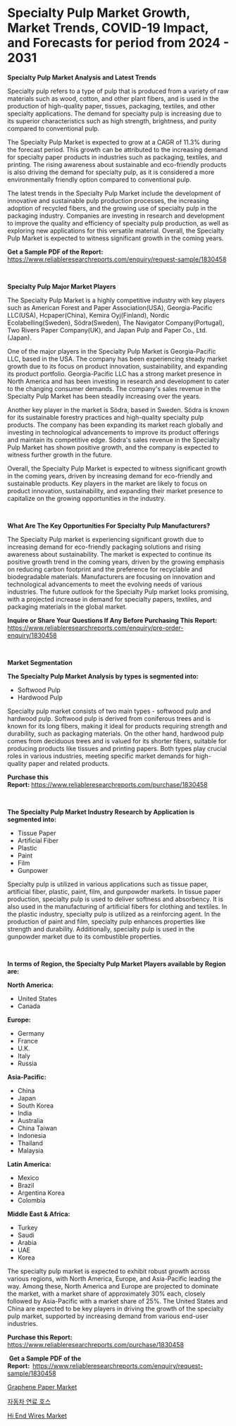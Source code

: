 <p><h1>Specialty Pulp Market Growth, Market Trends, COVID-19 Impact, and Forecasts for period from 2024 - 2031</h1></p><p><strong>Specialty Pulp Market Analysis and Latest Trends</strong></p>
<p><p>Specialty pulp refers to a type of pulp that is produced from a variety of raw materials such as wood, cotton, and other plant fibers, and is used in the production of high-quality paper, tissues, packaging, textiles, and other specialty applications. The demand for specialty pulp is increasing due to its superior characteristics such as high strength, brightness, and purity compared to conventional pulp.</p><p>The Specialty Pulp Market is expected to grow at a CAGR of 11.3% during the forecast period. This growth can be attributed to the increasing demand for specialty paper products in industries such as packaging, textiles, and printing. The rising awareness about sustainable and eco-friendly products is also driving the demand for specialty pulp, as it is considered a more environmentally friendly option compared to conventional pulp.</p><p>The latest trends in the Specialty Pulp Market include the development of innovative and sustainable pulp production processes, the increasing adoption of recycled fibers, and the growing use of specialty pulp in the packaging industry. Companies are investing in research and development to improve the quality and efficiency of specialty pulp production, as well as exploring new applications for this versatile material. Overall, the Specialty Pulp Market is expected to witness significant growth in the coming years.</p></p>
<p><strong>Get a Sample PDF of the Report:&nbsp;</strong> <a href="https://www.reliableresearchreports.com/enquiry/request-sample/1830458">https://www.reliableresearchreports.com/enquiry/request-sample/1830458</a></p>
<p>&nbsp;</p>
<p><strong>Specialty Pulp Major Market Players</strong></p>
<p><p>The Specialty Pulp Market is a highly competitive industry with key players such as American Forest and Paper Association(USA), Georgia-Pacific LLC(USA), Hcpaper(China), Kemira Oyj(Finland), Nordic Ecolabelling(Sweden), Södra(Sweden), The Navigator Company(Portugal), Two Rivers Paper Company(UK), and Japan Pulp and Paper Co., Ltd.(Japan). </p><p>One of the major players in the Specialty Pulp Market is Georgia-Pacific LLC, based in the USA. The company has been experiencing steady market growth due to its focus on product innovation, sustainability, and expanding its product portfolio. Georgia-Pacific LLC has a strong market presence in North America and has been investing in research and development to cater to the changing consumer demands. The company's sales revenue in the Specialty Pulp Market has been steadily increasing over the years.</p><p>Another key player in the market is Södra, based in Sweden. Södra is known for its sustainable forestry practices and high-quality specialty pulp products. The company has been expanding its market reach globally and investing in technological advancements to improve its product offerings and maintain its competitive edge. Södra's sales revenue in the Specialty Pulp Market has shown positive growth, and the company is expected to witness further growth in the future.</p><p>Overall, the Specialty Pulp Market is expected to witness significant growth in the coming years, driven by increasing demand for eco-friendly and sustainable products. Key players in the market are likely to focus on product innovation, sustainability, and expanding their market presence to capitalize on the growing opportunities in the industry.</p></p>
<p>&nbsp;</p>
<p><strong>What Are The Key Opportunities For Specialty Pulp Manufacturers?</strong></p>
<p><p>The Specialty Pulp market is experiencing significant growth due to increasing demand for eco-friendly packaging solutions and rising awareness about sustainability. The market is expected to continue its positive growth trend in the coming years, driven by the growing emphasis on reducing carbon footprint and the preference for recyclable and biodegradable materials. Manufacturers are focusing on innovation and technological advancements to meet the evolving needs of various industries. The future outlook for the Specialty Pulp market looks promising, with a projected increase in demand for specialty papers, textiles, and packaging materials in the global market.</p></p>
<p><strong>Inquire or Share Your Questions If Any Before Purchasing This Report:</strong> <a href="https://www.reliableresearchreports.com/enquiry/pre-order-enquiry/1830458">https://www.reliableresearchreports.com/enquiry/pre-order-enquiry/1830458</a></p>
<p>&nbsp;</p>
<p><strong>Market Segmentation</strong></p>
<p><strong>The Specialty Pulp Market Analysis by types is segmented into:</strong></p>
<p><ul><li>Softwood Pulp</li><li>Hardwood Pulp</li></ul></p>
<p><p>Specialty pulp market consists of two main types - softwood pulp and hardwood pulp. Softwood pulp is derived from coniferous trees and is known for its long fibers, making it ideal for products requiring strength and durability, such as packaging materials. On the other hand, hardwood pulp comes from deciduous trees and is valued for its shorter fibers, suitable for producing products like tissues and printing papers. Both types play crucial roles in various industries, meeting specific market demands for high-quality paper and related products.</p></p>
<p><strong>Purchase this Report:&nbsp;</strong><a href="https://www.reliableresearchreports.com/purchase/1830458">https://www.reliableresearchreports.com/purchase/1830458</a></p>
<p>&nbsp;</p>
<p><strong>The Specialty Pulp Market Industry Research by Application is segmented into:</strong></p>
<p><ul><li>Tissue Paper</li><li>Artificial Fiber</li><li>Plastic</li><li>Paint</li><li>Film</li><li>Gunpower</li></ul></p>
<p><p>Specialty pulp is utilized in various applications such as tissue paper, artificial fiber, plastic, paint, film, and gunpowder markets. In tissue paper production, specialty pulp is used to deliver softness and absorbency. It is also used in the manufacturing of artificial fibers for clothing and textiles. In the plastic industry, specialty pulp is utilized as a reinforcing agent. In the production of paint and film, specialty pulp enhances properties like strength and durability. Additionally, specialty pulp is used in the gunpowder market due to its combustible properties.</p></p>
<p>&nbsp;</p>
<p><strong>In terms of Region, the Specialty Pulp Market Players available by Region are:</strong></p>
<p>
    <p> <strong> North America: </strong>
        <ul>
            <li>United States</li>
            <li>Canada</li>
        </ul>
        </p> 
    <p> <strong> Europe: </strong>
        <ul>
            <li>Germany</li>
            <li>France</li>
            <li>U.K.</li>
            <li>Italy</li>
            <li>Russia</li>
        </ul>
        </p> 
    <p> <strong> Asia-Pacific: </strong>
        <ul>
            <li>China</li>
            <li>Japan</li>
            <li>South Korea</li>
            <li>India</li>
            <li>Australia</li>
            <li>China Taiwan</li>
            <li>Indonesia</li>
            <li>Thailand</li>
            <li>Malaysia</li>
        </ul>
        </p> 
    <p> <strong> Latin America: </strong>
        <ul>
            <li>Mexico</li>
            <li>Brazil</li>
            <li>Argentina Korea</li>
            <li>Colombia</li>
        </ul>
        </p> 
    <p> <strong> Middle East & Africa: </strong>
        <ul>
            <li>Turkey</li>
            <li>Saudi</li>
            <li>Arabia</li>
            <li>UAE</li>
            <li>Korea</li>
        </ul>
    </p>
    </p>
<p><p>The specialty pulp market is expected to exhibit robust growth across various regions, with North America, Europe, and Asia-Pacific leading the way. Among these, North America and Europe are projected to dominate the market, with a market share of approximately 30% each, closely followed by Asia-Pacific with a market share of 25%. The United States and China are expected to be key players in driving the growth of the specialty pulp market, supported by increasing demand from various end-user industries.</p></p>
<p><strong>Purchase this Report: </strong><a href="https://www.reliableresearchreports.com/purchase/1830458">https://www.reliableresearchreports.com/purchase/1830458</a></p>
<p>&nbsp;<strong>Get a Sample PDF of the Report:&nbsp;&nbsp;</strong><a href="https://www.reliableresearchreports.com/enquiry/request-sample/1830458">https://www.reliableresearchreports.com/enquiry/request-sample/1830458</a></p>
<p><strong></strong></p>
<p><p><a href="https://github.com/RichRobinson5/Market-Research-Report-List-4/blob/main/graphene-paper-market.md">Graphene Paper Market</a></p><p><a href="https://github.com/sougarounis/Market-Research-Report-List-2/blob/main/3927398191694.md">자동차 연료 호스</a></p><p><a href="https://view.publitas.com/reportprime-1/hi-end-wires-market-with-the-goal-of-estimating-the-market-size-and-future-growth-potential-of-various-market-segments-based-on-component-applications-end-user-and-region/">Hi End Wires Market</a></p></p>